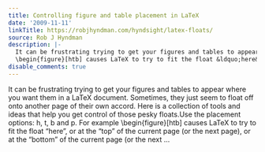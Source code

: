 ```yaml
---
title: Controlling figure and table placement in LaTeX
date: '2009-11-11'
linkTitle: https://robjhyndman.com/hyndsight/latex-floats/
source: Rob J Hyndman
description: |-
  It can be frustrating trying to get your figures and tables to appear where you want them in a LaTeX document. Sometimes, they just seem to float off onto another page of their own accord. Here is a collection of tools and ideas that help you get control of those pesky floats.Use the placement options: h, t, b and p. For example
  \begin{figure}[htb] causes LaTeX to try to fit the float &ldquo;here&rdquo;, or at the &ldquo;top&rdquo; of the current page (or the next page), or at the &ldquo;bottom&rdquo; of the current page (or the next ...
disable_comments: true
---
```

It can be frustrating trying to get your figures and tables to appear where you want them in a LaTeX document. Sometimes, they just seem to float off onto another page of their own accord. Here is a collection of tools and ideas that help you get control of those pesky floats.Use the placement options: h, t, b and p. For example
\begin{figure}[htb] causes LaTeX to try to fit the float &ldquo;here&rdquo;, or at the &ldquo;top&rdquo; of the current page (or the next page), or at the &ldquo;bottom&rdquo; of the current page (or the next ...